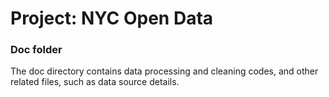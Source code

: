 # Project: NYC Open Data
### Doc folder

The doc directory contains data processing and cleaning codes, and other related files, such as data source details.   
